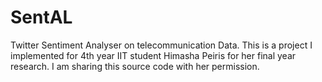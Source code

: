 # SentAL

Twitter Sentiment Analyser on telecommunication Data.
This is a project I implemented for 4th year IIT student Himasha Peiris for her final year research. 
I am sharing this source code with her permission.

